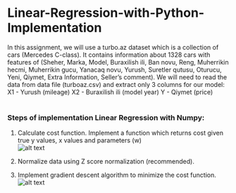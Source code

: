 # Linear-Regression-with-Python-Implementation

In this assignment, we will use a turbo.az dataset which is a collection of cars (Mercedes C-class). It contains information about 1328 cars with features of (Sheher, Marka, Model, Buraxilish ili, Ban novu, Reng, Muherrikin hecmi, Muherrikin gucu, Yanacaq novu, Yurush, Suretler qutusu, Oturucu, Yeni, Qiymet, Extra Information, Seller’s comment). We will need to read the data from data file (turboaz.csv) and extract only 3 columns for our model:
X1 - Yurush (mileage)
X2 - Buraxilish ili (model year)
Y - Qiymet (price) </br></br>

### Steps of implementation Linear Regression with Numpy:
1) Calculate cost function. Implement a function which returns cost given true y values, x values and parameters (w) </br>
![alt text](https://github.com/NijatAghali/Linear-Regression-with-Python-Implementation/blob/master/Images/cost.png "Logo Title Text 1")

2) Normalize data using Z score normalization (recommended). </br>
3) Implement gradient descent algorithm to minimize the cost function. </br>
![alt text](https://github.com/NijatAghali/Linear-Regression-with-Python-Implementation/blob/master/Images/gradient.png "Logo Title Text 1")


